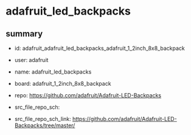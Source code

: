# adafruit_led_backpacks
 
## summary 
* id: adafruit_adafruit_led_backpacks_adafruit_1_2inch_8x8_backpack
* user: adafruit
* name: adafruit_led_backpacks
* board: adafruit_1_2inch_8x8_backpack
* repo: https://github.com/adafruit/Adafruit-LED-Backpacks



* src_file_repo_sch: 
* src_file_repo_sch_link: https://github.com/adafruit/Adafruit-LED-Backpacks/tree/master/




